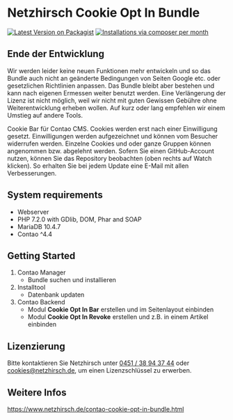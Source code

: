 # Netzhirsch Cookie Opt In Bundle

[![Latest Version on Packagist](http://img.shields.io/packagist/v/Netzhirsch/cookie-opt-in-bundle.svg)](https://packagist.org/packages/netzhirsch/cookie-opt-in-bundle)
[![Installations via composer per month](http://img.shields.io/packagist/dm/Netzhirsch/cookie-opt-in-bundle.svg)](https://packagist.org/packages/netzhirsch/cookie-opt-in-bundle)

## Ende der Entwicklung
Wir werden leider keine neuen Funktionen mehr entwickeln und so das Bundle auch nicht an geänderte Bedingungen von Seiten Google etc. oder gesetzlichen Richtlinien anpassen.
Das Bundle bleibt aber bestehen und kann nach eigenen Ermessen weiter benutzt werden. Eine Verlängerung der Lizenz ist nicht möglich, weil wir nicht mit guten Gewissen Gebühre ohne Weiterentwicklung erheben wollen. Auf kurz oder lang empfehlen wir einem Umstieg auf andere Tools.

Cookie Bar für Contao CMS. Cookies werden erst nach einer Einwilligung gesetzt. Einwilligungen werden aufgezeichnet und können vom Besucher widerrufen werden. Einzelne Cookies und oder ganze Gruppen können angenommen bzw. abgelehnt werden. Sofern Sie einen GitHub-Account nutzen, können Sie das Repository beobachten (oben rechts auf Watch klicken). So erhalten Sie bei jedem Update eine E-Mail mit allen Verbesserungen.

## System requirements
 * Webserver
 * PHP 7.2.0 with GDlib, DOM, Phar and SOAP
 * MariaDB 10.4.7
 * Contao ^4.4

## Getting Started
 1. Contao Manager
    * Bundle suchen und installieren
 1. Installtool
    * Datenbank updaten
 1. Contao Backend
    * Modul **Cookie Opt In Bar** erstellen und im Seitenlayout einbinden
    * Modul **Cookie Opt In Revoke** erstellen und z.B. in einem Artikel einbinden
 
## Lizenzierung
Bitte kontaktieren Sie Netzhirsch unter <a href="tel:+4945138943744">0451 / 38 94 37 44</a> oder <a href="mailto:cookies@netzhirsch.de">cookies@netzhirsch.de</a>, um einen Lizenzschlüssel zu erwerben.

## Weitere Infos
https://www.netzhirsch.de/contao-cookie-opt-in-bundle.html
